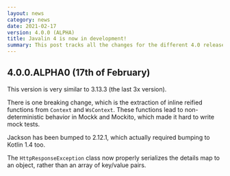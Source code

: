 ```yaml
---
layout: news
category: news
date: 2021-02-17
version: 4.0.0 (ALPHA)
title: Javalin 4 is now in development!
summary: This post tracks all the changes for the different 4.0 releases (ALPHAs and RCs).
---
```


## 4.0.0.ALPHA0 (17th of February)

This version is very similar to 3.13.3 (the last 3x version).

There is one breaking change, which is the extraction of inline reified functions from `Context` and `WsContext`.
These functions lead to non-deterministic behavior in Mockk and Mockito, which made it hard to write mock tests.

Jackson has been bumped to 2.12.1, which actually required bumping to Kotlin 1.4 too.

The `HttpResponseException` class now properly serializes the details map to an object, rather than an array of key/value pairs.
